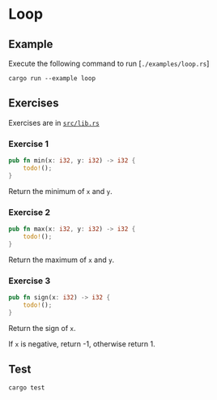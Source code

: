 # Loop

## Example

Execute the following command to run [`./examples/loop.rs`]

```shell
cargo run --example loop
```

## Exercises

Exercises are in [`src/lib.rs`](./src/lib.rs)

### Exercise 1

```rust
pub fn min(x: i32, y: i32) -> i32 {
    todo!();
}
```

Return the minimum of `x` and `y`.

### Exercise 2

```rust
pub fn max(x: i32, y: i32) -> i32 {
    todo!();
}
```

Return the maximum of `x` and `y`.

### Exercise 3

```rust
pub fn sign(x: i32) -> i32 {
    todo!();
}
```

Return the sign of `x`.

If `x` is negative, return -1, otherwise return 1.

## Test

```shell
cargo test
```
